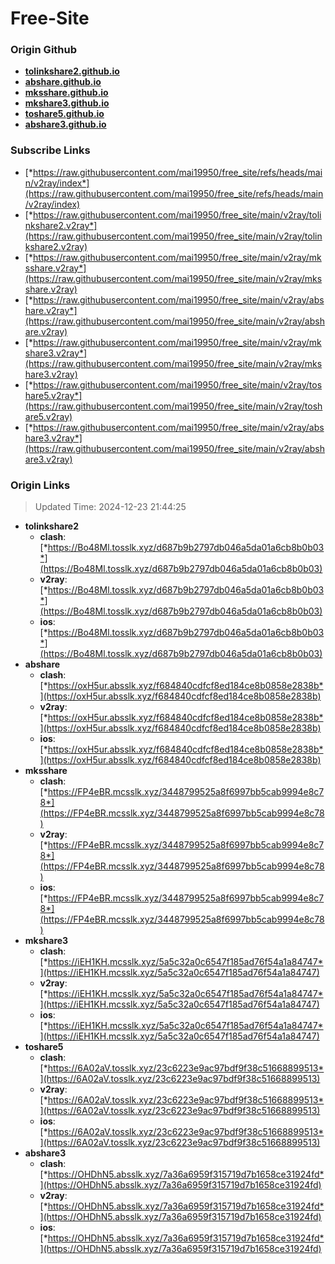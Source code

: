 # Free-Site

### Origin Github

- [**tolinkshare2.github.io**](https://github.com/tolinkshare2/tolinkshare2.github.io)
- [**abshare.github.io**](https://github.com/abshare/abshare.github.io)
- [**mksshare.github.io**](https://github.com/mksshare/mksshare.github.io)
- [**mkshare3.github.io**](https://github.com/mkshare3/mkshare3.github.io)
- [**toshare5.github.io**](https://github.com/toshare5/toshare5.github.io)
- [**abshare3.github.io**](https://github.com/abshare3/abshare3.github.io)

### Subscribe Links

- [*https://raw.githubusercontent.com/mai19950/free_site/refs/heads/main/v2ray/index*](https://raw.githubusercontent.com/mai19950/free_site/refs/heads/main/v2ray/index)
- [*https://raw.githubusercontent.com/mai19950/free_site/main/v2ray/tolinkshare2.v2ray*](https://raw.githubusercontent.com/mai19950/free_site/main/v2ray/tolinkshare2.v2ray)
- [*https://raw.githubusercontent.com/mai19950/free_site/main/v2ray/mksshare.v2ray*](https://raw.githubusercontent.com/mai19950/free_site/main/v2ray/mksshare.v2ray)
- [*https://raw.githubusercontent.com/mai19950/free_site/main/v2ray/abshare.v2ray*](https://raw.githubusercontent.com/mai19950/free_site/main/v2ray/abshare.v2ray)
- [*https://raw.githubusercontent.com/mai19950/free_site/main/v2ray/mkshare3.v2ray*](https://raw.githubusercontent.com/mai19950/free_site/main/v2ray/mkshare3.v2ray)
- [*https://raw.githubusercontent.com/mai19950/free_site/main/v2ray/toshare5.v2ray*](https://raw.githubusercontent.com/mai19950/free_site/main/v2ray/toshare5.v2ray)
- [*https://raw.githubusercontent.com/mai19950/free_site/main/v2ray/abshare3.v2ray*](https://raw.githubusercontent.com/mai19950/free_site/main/v2ray/abshare3.v2ray)

### Origin Links

> Updated Time: 2024-12-23 21:44:25

- **tolinkshare2**
  - **clash**: [*https://Bo48Ml.tosslk.xyz/d687b9b2797db046a5da01a6cb8b0b03*](https://Bo48Ml.tosslk.xyz/d687b9b2797db046a5da01a6cb8b0b03)
  - **v2ray**: [*https://Bo48Ml.tosslk.xyz/d687b9b2797db046a5da01a6cb8b0b03*](https://Bo48Ml.tosslk.xyz/d687b9b2797db046a5da01a6cb8b0b03)
  - **ios**: [*https://Bo48Ml.tosslk.xyz/d687b9b2797db046a5da01a6cb8b0b03*](https://Bo48Ml.tosslk.xyz/d687b9b2797db046a5da01a6cb8b0b03)
- **abshare**
  - **clash**: [*https://oxH5ur.absslk.xyz/f684840cdfcf8ed184ce8b0858e2838b*](https://oxH5ur.absslk.xyz/f684840cdfcf8ed184ce8b0858e2838b)
  - **v2ray**: [*https://oxH5ur.absslk.xyz/f684840cdfcf8ed184ce8b0858e2838b*](https://oxH5ur.absslk.xyz/f684840cdfcf8ed184ce8b0858e2838b)
  - **ios**: [*https://oxH5ur.absslk.xyz/f684840cdfcf8ed184ce8b0858e2838b*](https://oxH5ur.absslk.xyz/f684840cdfcf8ed184ce8b0858e2838b)
- **mksshare**
  - **clash**: [*https://FP4eBR.mcsslk.xyz/3448799525a8f6997bb5cab9994e8c78*](https://FP4eBR.mcsslk.xyz/3448799525a8f6997bb5cab9994e8c78)
  - **v2ray**: [*https://FP4eBR.mcsslk.xyz/3448799525a8f6997bb5cab9994e8c78*](https://FP4eBR.mcsslk.xyz/3448799525a8f6997bb5cab9994e8c78)
  - **ios**: [*https://FP4eBR.mcsslk.xyz/3448799525a8f6997bb5cab9994e8c78*](https://FP4eBR.mcsslk.xyz/3448799525a8f6997bb5cab9994e8c78)
- **mkshare3**
  - **clash**: [*https://iEH1KH.mcsslk.xyz/5a5c32a0c6547f185ad76f54a1a84747*](https://iEH1KH.mcsslk.xyz/5a5c32a0c6547f185ad76f54a1a84747)
  - **v2ray**: [*https://iEH1KH.mcsslk.xyz/5a5c32a0c6547f185ad76f54a1a84747*](https://iEH1KH.mcsslk.xyz/5a5c32a0c6547f185ad76f54a1a84747)
  - **ios**: [*https://iEH1KH.mcsslk.xyz/5a5c32a0c6547f185ad76f54a1a84747*](https://iEH1KH.mcsslk.xyz/5a5c32a0c6547f185ad76f54a1a84747)
- **toshare5**
  - **clash**: [*https://6A02aV.tosslk.xyz/23c6223e9ac97bdf9f38c51668899513*](https://6A02aV.tosslk.xyz/23c6223e9ac97bdf9f38c51668899513)
  - **v2ray**: [*https://6A02aV.tosslk.xyz/23c6223e9ac97bdf9f38c51668899513*](https://6A02aV.tosslk.xyz/23c6223e9ac97bdf9f38c51668899513)
  - **ios**: [*https://6A02aV.tosslk.xyz/23c6223e9ac97bdf9f38c51668899513*](https://6A02aV.tosslk.xyz/23c6223e9ac97bdf9f38c51668899513)
- **abshare3**
  - **clash**: [*https://OHDhN5.absslk.xyz/7a36a6959f315719d7b1658ce31924fd*](https://OHDhN5.absslk.xyz/7a36a6959f315719d7b1658ce31924fd)
  - **v2ray**: [*https://OHDhN5.absslk.xyz/7a36a6959f315719d7b1658ce31924fd*](https://OHDhN5.absslk.xyz/7a36a6959f315719d7b1658ce31924fd)
  - **ios**: [*https://OHDhN5.absslk.xyz/7a36a6959f315719d7b1658ce31924fd*](https://OHDhN5.absslk.xyz/7a36a6959f315719d7b1658ce31924fd)
